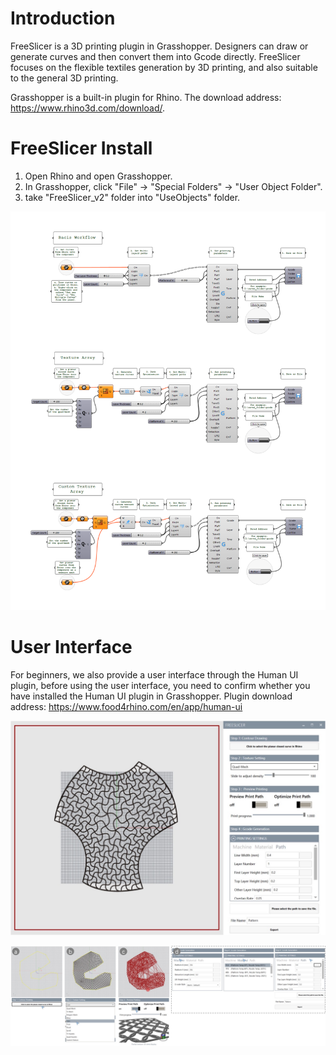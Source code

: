 # Introduction

FreeSlicer is a 3D printing plugin in Grasshopper. Designers can draw or generate curves and then convert them into Gcode directly. FreeSlicer focuses on the flexible textiles generation by 3D printing, and also suitable to the general 3D printing.

Grasshopper is a built-in plugin for Rhino. The download address: https://www.rhino3d.com/download/.

# FreeSlicer Install

1. Open Rhino and open Grasshopper.
2. In Grasshopper, click "File" -> "Special Folders" -> "User Object Folder".
3. take "FreeSlicer_v2" folder into "UseObjects" folder.

![image](https://github.com/littlexiaochao/FreeSlicer/blob/main/guide.png)

# User Interface

For beginners, we also provide a user interface through the Human UI plugin, before using the user interface, you need to confirm whether you have installed the Human UI plugin in Grasshopper.
Plugin download address: https://www.food4rhino.com/en/app/human-ui

![image](https://github.com/littlexiaochao/FreeSlicer/blob/main/user_interface_guide1.jpg)

![image](https://github.com/littlexiaochao/FreeSlicer/blob/main/user_interface_guide2.jpg)
